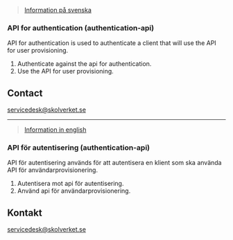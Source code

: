 >[Information på svenska](#api-f%C3%B6r-autentisering-authentication-api)

### API for authentication (authentication-api)
API for authentication is used to authenticate a client that will use the API for user provisioning.
1. Authenticate against the api for authentication.
2. Use the API for user provisioning.

## Contact
servicedesk@skolverket.se

___
>[Information in english](#api-for-authentication-authentication-api)

### API för autentisering (authentication-api)
API för autentisering används för att autentisera en klient som ska använda API för användarprovisionering.
1. Autentisera mot api för autentisering.
2. Använd api för användarprovisionering.

## Kontakt
servicedesk@skolverket.se
